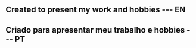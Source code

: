 ## Created to present my work and hobbies --- EN
## Criado para apresentar meu trabalho e hobbies --- PT
